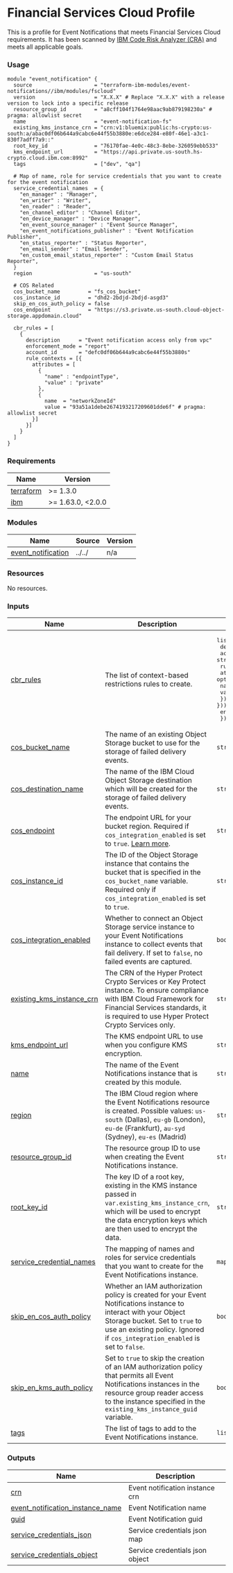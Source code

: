# Financial Services Cloud Profile

This is a profile for Event Notifications that meets Financial Services Cloud requirements.
It has been scanned by [IBM Code Risk Analyzer (CRA)](https://cloud.ibm.com/docs/code-risk-analyzer-cli-plugin?topic=code-risk-analyzer-cli-plugin-cra-cli-plugin#terraform-command) and meets all applicable goals.

### Usage

```hcl
module "event_notification" {
  source                    = "terraform-ibm-modules/event-notifications//ibm/modules/fscloud"
  version                   = "X.X.X" # Replace "X.X.X" with a release version to lock into a specific release
  resource_group_id         = "a8cff104f1764e98aac9ab879198230a" # pragma: allowlist secret
  name                      = "event-notification-fs"
  existing_kms_instance_crn = "crn:v1:bluemix:public:hs-crypto:us-south:a/abac0df06b644a9cabc6e44f55b3880e:e6dce284-e80f-46e1-a3c1-830f7adff7a9::"
  root_key_id               = "76170fae-4e0c-48c3-8ebe-326059ebb533"
  kms_endpoint_url          = "https://api.private.us-south.hs-crypto.cloud.ibm.com:8992"
  tags                      = ["dev", "qa"]

  # Map of name, role for service credentials that you want to create for the event notification
  service_credential_names  = {
    "en_manager" : "Manager",
    "en_writer" : "Writer",
    "en_reader" : "Reader",
    "en_channel_editor" : "Channel Editor",
    "en_device_manager" : "Device Manager",
    "en_event_source_manager" : "Event Source Manager",
    "en_event_notifications_publisher" : "Event Notification Publisher",
    "en_status_reporter" : "Status Reporter",
    "en_email_sender" : "Email Sender",
    "en_custom_email_status_reporter" : "Custom Email Status Reporter",
  }
  region                    = "us-south"

  # COS Related
  cos_bucket_name         = "fs_cos_bucket"
  cos_instance_id         = "dhd2-2bdjd-2bdjd-asgd3"
  skip_en_cos_auth_policy = false
  cos_endpoint            = "https://s3.private.us-south.cloud-object-storage.appdomain.cloud"

  cbr_rules = [
    {
      description      = "Event notification access only from vpc"
      enforcement_mode = "report"
      account_id       = "defc0df06b644a9cabc6e44f55b3880s"
      rule_contexts = [{
        attributes = [
          {
            "name" : "endpointType",
            "value" : "private"
          },
          {
            name  = "networkZoneId"
            value = "93a51a1debe2674193217209601dde6f" # pragma: allowlist secret
        }]
      }]
    }
  ]
}
```

<!-- BEGINNING OF PRE-COMMIT-TERRAFORM DOCS HOOK -->
### Requirements

| Name | Version |
|------|---------|
| <a name="requirement_terraform"></a> [terraform](#requirement\_terraform) | >= 1.3.0 |
| <a name="requirement_ibm"></a> [ibm](#requirement\_ibm) | >= 1.63.0, <2.0.0 |

### Modules

| Name | Source | Version |
|------|--------|---------|
| <a name="module_event_notification"></a> [event\_notification](#module\_event\_notification) | ../../ | n/a |

### Resources

No resources.

### Inputs

| Name | Description | Type | Default | Required |
|------|-------------|------|---------|:--------:|
| <a name="input_cbr_rules"></a> [cbr\_rules](#input\_cbr\_rules) | The list of context-based restrictions rules to create. | <pre>list(object({<br>    description = string<br>    account_id  = string<br>    rule_contexts = list(object({<br>      attributes = optional(list(object({<br>        name  = string<br>        value = string<br>    }))) }))<br>    enforcement_mode = string<br>  }))</pre> | `[]` | no |
| <a name="input_cos_bucket_name"></a> [cos\_bucket\_name](#input\_cos\_bucket\_name) | The name of an existing Object Storage bucket to use for the storage of failed delivery events. | `string` | `null` | no |
| <a name="input_cos_destination_name"></a> [cos\_destination\_name](#input\_cos\_destination\_name) | The name of the IBM Cloud Object Storage destination which will be created for the storage of failed delivery events. | `string` | `"COS Destination"` | no |
| <a name="input_cos_endpoint"></a> [cos\_endpoint](#input\_cos\_endpoint) | The endpoint URL for your bucket region. Required if `cos_integration_enabled` is set to `true`. [Learn more](https://cloud.ibm.com/docs/cloud-object-storage?topic=cloud-object-storage-endpoints). | `string` | `null` | no |
| <a name="input_cos_instance_id"></a> [cos\_instance\_id](#input\_cos\_instance\_id) | The ID of the Object Storage instance that contains the bucket that is specified in the `cos_bucket_name` variable. Required only if `cos_integration_enabled` is set to `true`. | `string` | `null` | no |
| <a name="input_cos_integration_enabled"></a> [cos\_integration\_enabled](#input\_cos\_integration\_enabled) | Whether to connect an Object Storage service instance to your Event Notifications instance to collect events that fail delivery. If set to `false`, no failed events are captured. | `bool` | `true` | no |
| <a name="input_existing_kms_instance_crn"></a> [existing\_kms\_instance\_crn](#input\_existing\_kms\_instance\_crn) | The CRN of the Hyper Protect Crypto Services or Key Protect instance. To ensure compliance with IBM Cloud Framework for Financial Services standards, it is required to use Hyper Protect Crypto Services only. | `string` | n/a | yes |
| <a name="input_kms_endpoint_url"></a> [kms\_endpoint\_url](#input\_kms\_endpoint\_url) | The KMS endpoint URL to use when you configure KMS encryption. | `string` | n/a | yes |
| <a name="input_name"></a> [name](#input\_name) | The name of the Event Notifications instance that is created by this module. | `string` | n/a | yes |
| <a name="input_region"></a> [region](#input\_region) | The IBM Cloud region where the Event Notifications resource is created. Possible values: `us-south` (Dallas), `eu-gb` (London), `eu-de` (Frankfurt), `au-syd` (Sydney), `eu-es` (Madrid) | `string` | `"us-south"` | no |
| <a name="input_resource_group_id"></a> [resource\_group\_id](#input\_resource\_group\_id) | The resource group ID to use when creating the Event Notifications instance. | `string` | n/a | yes |
| <a name="input_root_key_id"></a> [root\_key\_id](#input\_root\_key\_id) | The key ID of a root key, existing in the KMS instance passed in `var.existing_kms_instance_crn`, which will be used to encrypt the data encryption keys which are then used to encrypt the data. | `string` | n/a | yes |
| <a name="input_service_credential_names"></a> [service\_credential\_names](#input\_service\_credential\_names) | The mapping of names and roles for service credentials that you want to create for the Event Notifications instance. | `map(string)` | `{}` | no |
| <a name="input_skip_en_cos_auth_policy"></a> [skip\_en\_cos\_auth\_policy](#input\_skip\_en\_cos\_auth\_policy) | Whether an IAM authorization policy is created for your Event Notifications instance to interact with your Object Storage bucket. Set to `true` to use an existing policy. Ignored if `cos_integration_enabled` is set to `false`. | `bool` | `false` | no |
| <a name="input_skip_en_kms_auth_policy"></a> [skip\_en\_kms\_auth\_policy](#input\_skip\_en\_kms\_auth\_policy) | Set to `true` to skip the creation of an IAM authorization policy that permits all Event Notifications instances in the resource group reader access to the instance specified in the `existing_kms_instance_guid` variable. | `bool` | `false` | no |
| <a name="input_tags"></a> [tags](#input\_tags) | The list of tags to add to the Event Notifications instance. | `list(string)` | `[]` | no |

### Outputs

| Name | Description |
|------|-------------|
| <a name="output_crn"></a> [crn](#output\_crn) | Event notification instance crn |
| <a name="output_event_notification_instance_name"></a> [event\_notification\_instance\_name](#output\_event\_notification\_instance\_name) | Event Notification name |
| <a name="output_guid"></a> [guid](#output\_guid) | Event Notification guid |
| <a name="output_service_credentials_json"></a> [service\_credentials\_json](#output\_service\_credentials\_json) | Service credentials json map |
| <a name="output_service_credentials_object"></a> [service\_credentials\_object](#output\_service\_credentials\_object) | Service credentials json object |
<!-- END OF PRE-COMMIT-TERRAFORM DOCS HOOK -->
